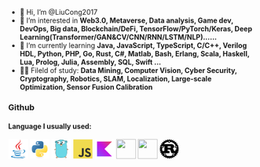 - 👋 Hi, I’m @LiuCong2017
- 👀 I’m interested in <b>Web3.0, Metaverse, Data analysis, Game dev, DevOps, Big data, Blockchain/DeFi, TensorFlow/PyTorch/Keras, Deep Learning(Transformer/GAN&CV/CNN/RNN/LSTM/NLP)......</b>
- 🌱 I’m currently learning <b>Java, JavaScript, TypeScript, C/C++, Verilog HDL, Python, PHP, Go, Rust, C#, Matlab, Bash, Erlang, Scala, Haskell, Lua, Prolog, Julia, Assembly, SQL, Swift ...</b>  
- 👨‍💻 Fileld of study: <b>Data Mining, Computer Vision, Cyber Security, Cryptography, Robotics, SLAM, Localization, Large-scale Optimization, Sensor Fusion Calibration</b>


### Github

#### Language I usually used:
<span>
    <img src="https://raw.githubusercontent.com/devicons/devicon/master/icons/java/java-original.svg" width="40" height="40"/>
    </span>
    <span>
      <img src="https://raw.githubusercontent.com/devicons/devicon/master/icons/python/python-original.svg" width="40" height="40"/>
      <img src="https://raw.githubusercontent.com/devicons/devicon/master/icons/go/go-original.svg" width="40" height="40"/>
    </span>
    <span>
      <img src="https://raw.githubusercontent.com/devicons/devicon/master/icons/javascript/javascript-original.svg" width="40" height="40"/>
      <img src="https://raw.githubusercontent.com/devicons/devicon/master/icons/kotlin/kotlin-original.svg" width="40" height="40"/>
    </span>
    <span>
      <img src="https://github.com/isocpp/logos/blob/master/cpp_logo.svg" width="40" height="40"/>
      <img src="https://user-images.githubusercontent.com/25181517/121405384-444d7300-c95d-11eb-959f-913020d3bf90.png" width="40" height="40"/>
    </span>
    <span>
  <img src="https://raw.githubusercontent.com/devicons/devicon/master/icons/rust/rust-original.svg" alt="Rust" width="40" height="40"/>
</span>

    
<!--- 
- 💞️ I’m looking to collaborate on ...
- 📫 How to reach me ...
--->

<!---
LiuCong2017/LiuCong2017 is a ✨ special ✨ repository because its `README.md` (this file) appears on your GitHub profile.
You can click the Preview link to take a look at your changes.
--->
